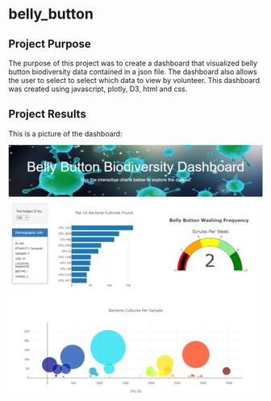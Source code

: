 # belly_button
## Project Purpose
The purpose of this project was to create a dashboard that visualized belly button biodiversity data contained in a json file. The dashboard also allows the user to select to select which data to view by volunteer. This dashboard was created using javascript, plotly, D3, html and css.

## Project Results
This is a picture of the dashboard:

![](static/images/dashboard.png)
